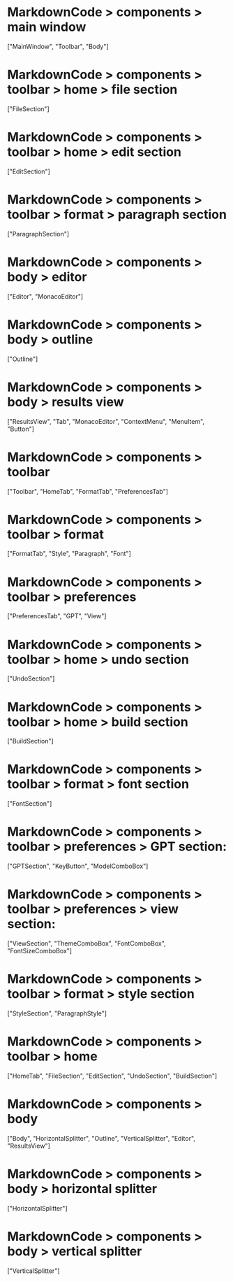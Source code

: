 # MarkdownCode > components > main window
["MainWindow", "Toolbar", "Body"]
# MarkdownCode > components > toolbar > home > file section
["FileSection"]
# MarkdownCode > components > toolbar > home > edit section
["EditSection"]
# MarkdownCode > components > toolbar > format > paragraph section
["ParagraphSection"]
# MarkdownCode > components > body > editor
["Editor", "MonacoEditor"]
# MarkdownCode > components > body > outline
["Outline"]
# MarkdownCode > components > body > results view
["ResultsView", "Tab", "MonacoEditor", "ContextMenu", "MenuItem", "Button"]
# MarkdownCode > components > toolbar
["Toolbar", "HomeTab", "FormatTab", "PreferencesTab"]
# MarkdownCode > components > toolbar > format
["FormatTab", "Style", "Paragraph", "Font"]
# MarkdownCode > components > toolbar > preferences
["PreferencesTab", "GPT", "View"]
# MarkdownCode > components > toolbar > home > undo section
["UndoSection"]
# MarkdownCode > components > toolbar > home > build section
["BuildSection"]
# MarkdownCode > components > toolbar > format > font section
["FontSection"]
# MarkdownCode > components > toolbar > preferences > GPT section:
["GPTSection", "KeyButton", "ModelComboBox"]
# MarkdownCode > components > toolbar > preferences > view section:
["ViewSection", "ThemeComboBox", "FontComboBox", "FontSizeComboBox"]

# MarkdownCode > components > toolbar > format > style section
["StyleSection", "ParagraphStyle"]
# MarkdownCode > components > toolbar > home
["HomeTab", "FileSection", "EditSection", "UndoSection", "BuildSection"]

# MarkdownCode > components > body
["Body", "HorizontalSplitter", "Outline", "VerticalSplitter", "Editor", "ResultsView"]
# MarkdownCode > components > body > horizontal splitter
["HorizontalSplitter"]
# MarkdownCode > components > body > vertical splitter
["VerticalSplitter"]
